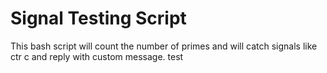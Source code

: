 # Signal Testing Script

This bash script will count the number of primes and will catch signals like ctr c and reply with custom message.
test
